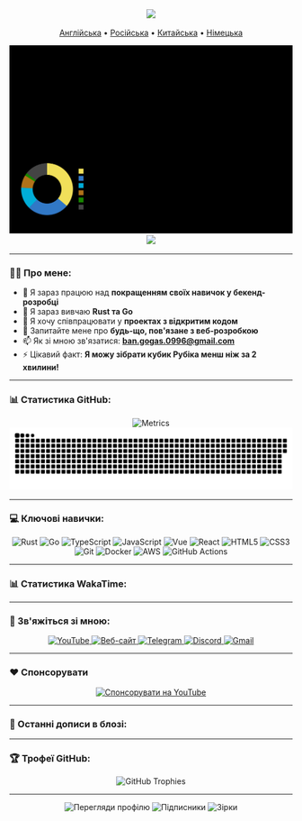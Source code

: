 <div id="header" align="center">
  <img src="https://capsule-render.vercel.app/api?type=waving&color=gradient&height=300&section=header&text=Володимир%20Шамін&fontSize=90&animation=fadeIn&fontAlignY=38&descAlignY=51&desc=Full-Stack%20розробник%20%7C%20Ентузіаст%20Open%20Source&descAlign=62"/>
  <p align="center">
    <a href="https://github.com/BANSAFAn/BANSAFAn/blob/main/README.md">Англійська</a> •
    <a href="https://github.com/BANSAFAn/BANSAFAn/blob/main/README.ru.md">Російська</a> •
    <a href="https://github.com/BANSAFAn/BANSAFAn/blob/main/README.zh-CN.md">Китайська</a> •
    <a href="https://github.com/BANSAFAn/BANSAFAn/blob/main/README.de.md">Німецька</a>
  </p>
</div>

<div align="center">
  <img src="https://github.com/BANSAFAn/BANSAFAn/blob/main/profile-3d-contrib/profile-customize.svg" alt="3D Contribution Graph"/>
</div>

<div align="center">
  <img src="https://user-images.githubusercontent.com/73097560/115834477-dbab4500-a447-11eb-908a-139a6edaec5c.gif">
</div>

---

### 👨‍💻 Про мене:

- 🔭 Я зараз працюю над **покращенням своїх навичок у бекенд-розробці**
- 🌱 Я зараз вивчаю **Rust та Go**
- 👯 Я хочу співпрацювати у **проектах з відкритим кодом**
- 💬 Запитайте мене про **будь-що, пов'язане з веб-розробкою**
- 📫 Як зі мною зв'язатися: **ban.gogas.0996@gmail.com**
- ⚡ Цікавий факт: **Я можу зібрати кубик Рубіка менш ніж за 2 хвилини!**

---

### 📊 Статистика GitHub:

<div align="center">
  <img src="metrics.svg" alt="Metrics"/>
</div>

<div align="center">
  <img src="https://raw.githubusercontent.com/BANSAFAn/BANSAFAn/output/github-snake.svg" alt="Snake Animation"/>
</div>

---

### 💻 Ключові навички:

<div align="center">
  <img src="https://img.shields.io/badge/Rust-000000?style=for-the-badge&logo=rust&logoColor=white" alt="Rust"/>
  <img src="https://img.shields.io/badge/Go-00ADD8?style=for-the-badge&logo=go&logoColor=white" alt="Go"/>
  <img src="https://img.shields.io/badge/TypeScript-3178C6?style=for-the-badge&logo=typescript&logoColor=white" alt="TypeScript"/>
  <img src="https://img.shields.io/badge/JavaScript-F7DF1E?style=for-the-badge&logo=javascript&logoColor=black" alt="JavaScript"/>
  <img src="https://img.shields.io/badge/Vue.js-4FC08D?style=for-the-badge&logo=vue.js&logoColor=white" alt="Vue"/>
  <img src="https://img.shields.io/badge/React-61DAFB?style=for-the-badge&logo=react&logoColor=black" alt="React"/>
  <img src="https://img.shields.io/badge/HTML5-E34F26?style=for-the-badge&logo=html5&logoColor=white" alt="HTML5"/>
  <img src="https://img.shields.io/badge/CSS3-1572B6?style=for-the-badge&logo=css3&logoColor=white" alt="CSS3"/>
  <img src="https://img.shields.io/badge/Git-F05032?style=for-the-badge&logo=git&logoColor=white" alt="Git"/>
  <img src="https://img.shields.io/badge/Docker-2496ED?style=for-the-badge&logo=docker&logoColor=white" alt="Docker"/>
  <img src="https://img.shields.io/badge/AWS-232F3E?style=for-the-badge&logo=amazon-aws&logoColor=white" alt="AWS"/>
  <img src="https://img.shields.io/badge/GitHub_Actions-2088FF?style=for-the-badge&logo=github-actions&logoColor=white" alt="GitHub Actions"/>
</div>

---

### 📊 Статистика WakaTime:

<!-- WAKATIME:START -->
<!-- WAKATIME:END -->

---

### 🤝 Зв'яжіться зі мною:

<div align="center">
  <a href="https://www.youtube.com/@Baneronetwo" target="_blank">
    <img src="https://img.shields.io/badge/-YouTube-FF0000?style=for-the-badge&logo=youtube&logoColor=white" alt="YouTube"/>
  </a>
  <a href="https://baneronetwo.vercel.app/" target="_blank">
    <img src="https://img.shields.io/badge/-Website-000000?style=for-the-badge&logo=About.me&logoColor=white" alt="Веб-сайт"/>
  </a>
  <a href="https://t.me/banliveone" target="_blank">
    <img src="https://img.shields.io/badge/-Telegram-2CA5E0?style=for-the-badge&logo=telegram&logoColor=white" alt="Telegram"/>
  </a>
  <a href="https://rebrand.ly/liveone" target="_blank">
    <img src="https://img.shields.io/badge/-Discord-5865F2?style=for-the-badge&logo=discord&logoColor=white" alt="Discord"/>
  </a>
  <a href="mailto:ban.gogas.0996@gmail.com">
    <img src="https://img.shields.io/badge/-Gmail-D14836?style=for-the-badge&logo=gmail&logoColor=white" alt="Gmail"/>
  </a>
</div>

---

### ❤️ Спонсорувати

<div align="center">
  <a href="https://www.youtube.com/channel/UClMebl5oW-tB2eQ-g_00e_A/join" target="_blank">
    <img src="https://img.shields.io/badge/Sponsor-FF0000?style=for-the-badge&logo=YouTube&logoColor=white" alt="Спонсорувати на YouTube"/>
  </a>
</div>



---

### 📝 Останні дописи в блозі:

<!-- BLOG-POST-LIST:START -->
<!-- BLOG-POST-LIST:END -->

---

### 🏆 Трофеї GitHub:

<div align="center">
  <img src="https://github-profile-trophy.vercel.app/?username=BANSAFAn&theme=radical&no-frame=true&no-bg=true&margin-w=4" alt="GitHub Trophies"/>
</div>

---

<div align="center">
  <img src="https://profile-counter.glitch.me/BANSAFAn/count.svg" alt="Перегляди профілю"/>
  <img src="https://img.shields.io/github/followers/BANSAFAn?label=Підписники&style=social&logo=github" alt="Підписники"/>
  <img src="https://img.shields.io/github/stars/BANSAFAn?label=Зірки&style=social&logo=github" alt="Зірки"/>
</div>